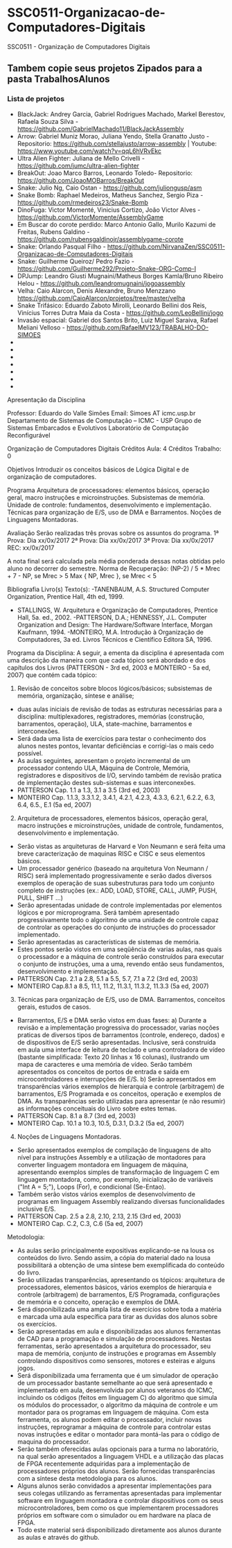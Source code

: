 ﻿# SSC0511-Organizacao-de-Computadores-Digitais
SSC0511 - Organização de Computadores Digitais

## Tambem copie seus projetos Zipados para a pasta TrabalhosAlunos


### Lista de projetos
- BlackJack: Andrey Garcia, Gabriel Rodrigues Machado, Markel Berestov, Rafaela Souza Silva - https://github.com/GabrielMachado11/BlackJackAssembly
- Arrow: Gabriel Muniz Morao, Juliana Yendo, Stella Granatto Justo - Repositorio: https://github.com/stellajusto/arrow-assembly | Youtube: https://www.youtube.com/watch?v=qqL6hVRvEkc
- Ultra Alien Fighter: Juliana de Mello Crivelli - https://github.com/jumc/ultra-alien-fighter
- BreakOut: Joao Marco Barros, Leonardo Toledo- Repositorio: https://github.com/JoaoMOBarros/BreakOut
- Snake: Julio Ng, Caio Ostan - https://github.com/juliongusp/asm
- Snake Bomb: Raphael Medeiros, Matheus Sanchez, Sergio Piza - https://github.com/rmedeiros23/Snake-Bomb
- DinoFuga: Victor Momenté, Vinicius Cortizo, João Victor Alves - https://github.com/VictorMomente/AssemblyGame
- Em Buscar do corote perdido: Marco Antonio Gallo, Murilo Kazumi de Freitas, Rubens Galdino - https://github.com/rubensgaldinojr/assemblygame-corote
- Snake: Orlando Pasqual Filho - https://github.com/NirvanaZen/SSC0511-Organizacao-de-Computadores-Digitais
- Snake: Guilherme Queiroz/ Pedro Fazio - https://github.com/Guilherme292/Projeto-Snake-ORG-Comp-I
- DPJump: Leandro Giusti Mugnaini/Matheus Borges Kamla/Bruno Ribeiro Helou - https://github.com/leandromugnaini/jogoassembly
- Velha: Caio Alarcon, Denis Alexandre, Bruno Menzzano https://github.com/CaioAlarcon/projetos/tree/master/velha
- Snake Trifásico: Eduardo Zaboto Mirolli, Leonardo Bellini dos Reis, Vinícius Torres Dutra Maia da Costa - https://github.com/LeoBellini/jogo
- Invasão espacial: Gabriel dos Santos Brito, Luiz Miguel Saraiva, Rafael Meliani Velloso - https://github.com/RafaelMV123/TRABALHO-DO-SIMOES
-
-
-
-
-
-
-


Apresentação da Disciplina

Professor: Eduardo do Valle Simões
Email: Simoes AT icmc.usp.br
Departamento de Sistemas de Computação – ICMC - USP
Grupo de Sistemas Embarcados e Evolutivos
Laboratório de Computação Reconfigurável

Organização de Computadores Digitais
Créditos Aula: 	4
Créditos Trabalho: 	0

Objetivos
Introduzir os conceitos básicos de Lógica Digital e de organização de computadores.

Programa 
Arquitetura de processadores: elementos básicos, operação geral, macro instruções e microinstruções. Subsistemas de memória. Unidade de controle: fundamentos, desenvolvimento e implementação. Técnicas para organização de E/S, uso de DMA e Barramentos. Noções de Linguagens Montadoras.


Avaliação
Serão realizadas três provas sobre os assuntos do programa.
1ª Prova: Dia xx/0x/2017 
2ª Prova: Dia xx/0x/2017
3ª Prova: Dia xx/0x/2017
REC: xx/0x/2017

A nota final será calculada pela média ponderada dessas notas obtidas pelo aluno no decorrer do semestre.
Norma de Recuperação:
(NP-2) / 5 * Mrec + 7 - NP, se Mrec > 5 Max { NP, Mrec }, se Mrec < 5

 
Bibliografia
Livro(s) Texto(s):
-TANENBAUM, A.S. Structured Computer Organization, Prentice Hall, 4th ed, 1999.
- STALLINGS, W. Arquitetura e Organização de Computadores, Prentice Hall, 5a. ed., 2002.
-PATTERSON, D.A.; HENNESSY, J.L. Computer Organization and Design: The Hardware/Software Interface, Morgan Kaufmann, 1994.
-MONTEIRO, M.A. Introdução à Organização de Computadores, 3a ed. Livros Técnicos e Científico Editora SA, 1996.
 
Programa da Disciplina:
A seguir, a ementa da disciplina é apresentada com uma descrição da maneira com que cada tópico será abordado e dos capítulos dos Livros (PATTERSON - 3rd ed, 2003 e MONTEIRO - 5a ed, 2007) que contém cada tópico:

1) Revisão de conceitos sobre blocos lógicos/básicos; subsistemas de memória, organização, síntese e análise;
- duas aulas iniciais de revisão de todas as estruturas necessárias para a disciplina: multiplexadores, registradores, memórias (construção, barramentos, operação), ULA, state-machine, barramentos e interconexões.
- Será dada uma lista de exercícios para testar o conhecimento dos alunos nestes pontos, levantar deficiências e corrigi-las o mais cedo possível.
- As aulas seguintes, apresentam o projeto incremental de um processador contendo ULA, Máquina de Controle, Memória, registradores e dispositivos de I/O, servindo também de revisão pratica de implementação destes sub-sistemas e suas interconexões.
- PATTERSON Cap. 1.1 a 1.3, 3.1 a 3.5 (3rd ed, 2003)
- MONTEIRO Cap. 1.1.3, 3.3.1.2, 3.4.1, 4.2.1, 4.2.3, 4.3.3, 6.2.1, 6.2.2, 6.3, 6.4, 6.5., E.1 (5a ed, 2007)

2) Arquitetura de processadores, elementos básicos, operação geral, macro instruções e microinstruções, unidade de controle, fundamentos, desenvolvimento e implementação.
- Serão vistas as arquiteturas de Harvard e Von Neumann e será feita uma breve caracterização de maquinas RISC e CISC e seus elementos básicos.
- Um processador genérico (baseado na arquitetura Von Neumann / RISC) será implementado progressivamente e serão dados diversos exemplos de operação de suas subestruturas para todo um conjunto completo de instruções (ex.: ADD, LOAD, STORE, CALL, JUMP, PUSH, PULL, SHIFT ...)
- Serão apresentadas unidade de controle implementadas por elementos lógicos e por microprograma. Será também apresentado progressivamente todo o algoritmo de uma unidade de controle capaz de controlar as operações do conjunto de instruções do processador implementado.
- Serão apresentadas as características de sistemas de memória.
- Estes pontos serão vistos em uma seqüência de varias aulas, nas quais o processador e a máquina de controle serão construídos para executar o conjunto de instruções, uma a uma, revendo então seus fundamentos, desenvolvimento e implementação.
- PATTERSON Cap. 2.1 a 2.8, 5.1 a 5.5, 5.7, 7.1 a 7.2 (3rd ed, 2003)
- MONTEIRO Cap.8.1 a 8.5, 11.1, 11.2, 11.3.1, 11.3.2, 11.3.3 (5a ed, 2007)

3) Técnicas para organização de E/S, uso de DMA. Barramentos, conceitos gerais, estudos de casos.
- Barramentos, E/S e DMA serão vistos em duas fases:
a) Durante a revisão e a implementação progressiva do processador, varias noções praticas de diversos tipos de barramentos (controle, endereço, dados) e de dispositivos de E/S serão apresentadas. Inclusive, será construída em aula uma interface de leitura de teclado e uma controladora de vídeo (bastante simplificada: Texto 20 linhas x 16 colunas), ilustrando um mapa de caracteres e uma memória de vídeo. Serão também apresentados os conceitos de portos de entrada e saída em microcontroladores e interrupções de E/S.
b) Serão apresentados em transparências vários exemplos de hierarquia e controle (arbitragem) de barramentos, E/S Programada e os conceitos, operação e exemplos de DMA. As transparências serão utilizadas para apresentar (e não resumir) as informações conceituais do Livro sobre estes temas.
- PATTERSON Cap. 8.1 a 8.7 (3rd ed, 2003)
- MONTEIRO Cap. 10.1 a 10.3, 10.5, D.3.1, D.3.2 (5a ed, 2007)

4) Noções de Linguagens Montadoras.
- Serão apresentados exemplos de compilação de linguagens de alto nível para instruções Assembly e a utilização de montadores para converter linguagem montadora em linguagem de máquina, apresentando exemplos simples de transformação de linguagem C em linguagem montadora, como, por exemplo, inicialização de variáveis ("Int A = 5;"), Loops (For), e condicional (Se-Entao).
- Também serão vistos vários exemplos de desenvolvimento de programas em linguagem Assembly realizando diversas funcionalidades inclusive E/S.
- PATTERSON Cap. 2.5 a 2.8, 2.10, 2.13, 2.15 (3rd ed, 2003)
- MONTEIRO Cap. C.2, C.3, C.6 (5a ed, 2007)


Metodologia:

- As aulas serão principalmente expositivas explicando-se na lousa os conteúdos do livro. Sendo assim, a cópia do material dado na lousa possibilitará a obtenção de uma síntese bem exemplificada do conteúdo do livro.
- Serão utilizadas transparências, apresentando os tópicos: arquitetura de processadores, elementos básicos, vários exemplos de hierarquia e controle (arbitragem) de barramentos, E/S Programada, configurações de memória e o conceito, operação e exemplos de DMA.
- Será disponibilizada uma ampla lista de exercícios sobre toda a matéria e marcada uma aula específica para tirar as duvidas dos alunos sobre os exercícios.
- Serão apresentadas em aula e disponibilizadas aos alunos ferramentas de CAD para a programação e simulação de processadores. Nestas ferramentas, serão apresentados a arquitetura do processador, seu mapa de memória, conjunto de instruções e programas em Assembly controlando dispositivos como sensores, motores e esteiras e alguns jogos.
- Será disponibilizada uma ferramenta que é um simulador de operação de um processador bastante semelhante ao que será apresentado e implementado em aula, desenvolvida por alunos veteranos do ICMC, incluindo os códigos (feitos em linguagem C) do algoritmo que simula os módulos do processador, o algoritmo da máquina de controle e um montador para os programas em linguagem de máquina. Com esta ferramenta, os alunos podem editar o processador, incluir novas instruções, reprogramar a máquina de controle para controlar estas novas instruções e editar o montador para montá-las para o código de maquina do processador.
- Serão também oferecidas aulas opcionais para a turma no laboratório, na qual serão apresentados a linguagem VHDL e a utilização das placas de FPGA recentemente adquiridas para a implementação de processadores próprios dos alunos. Serão fornecidas transparências com a síntese desta metodologia para os alunos.
- Alguns alunos serão convidados a apresentar implementações para seus colegas utilizando as ferramentas apresentadas para implementar software em linguagem montadora e controlar dispositivos com os seus microcontroladores, bem como os que implementarem processadores próprios em software com o simulador ou em hardware na placa de FPGA.
- Todo este material será disponibilizado diretamente aos alunos durante as aulas e através do github.


